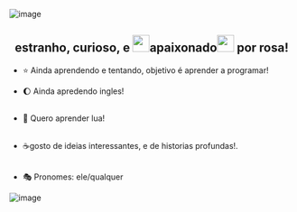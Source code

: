 <!-- My Readme Profile!
I have spent a lot of time to make my Readme, and if you like it feel free to take inspiration!

**Acknowledgements**
Awesome Readme Templates
Awesome README
How to write a Good readme

**Authors**
@HyunCafe

**Deployment**
Creating a README on GitHub is a simple process. Here are the steps:

Click the "Create new file" button located in a new github repository (your username).

In the "Name your file" field, enter "README.md" (without the quotes).

Feel free to copy and paste anything you liked from my readme (Customizing it to fit your own theme and stats)

Once you've added all the content, scroll to the bottom of the page and click the "Commit new file" button.

Your README will now be visible on the main page of your repository! -->
![image](https://github.com/user-attachments/assets/6cf7f502-c870-45b2-86e1-5e9b13fab7be)


<h2 align="center"> estranho, curioso, e <img src="assests/flamey.gif" width="30"/>apaixonado<img src="assests/flamey.gif" width="30"/> por rosa!</h2>

* ⭐ Ainda aprendendo e tentando, objetivo é aprender a programar! <br>
  
* 🌔 Ainda apredendo ingles! <br><br>

* 🌊 Quero aprender lua! <br><br>

* ☕gosto de ideias interessantes, e de historias profundas!. <br><br>

* 🎭 Pronomes: ele/qualquer

![image](https://github.com/user-attachments/assets/26815b03-ad3d-464a-9151-4e24bb179b41)

